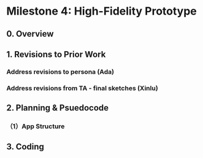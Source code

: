 # Milestone 4: High-Fidelity Prototype

## 0. Overview

## 1. Revisions to Prior Work

### Address revisions to persona (Ada)
### Address revisions from TA - final sketches (Xinlu)

## 2. Planning & Psuedocode

### （1）App Structure

## 3. Coding



